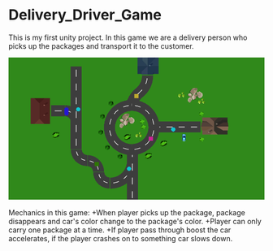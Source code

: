 # Delivery_Driver_Game
This is my first unity project. 
In this game we are a delivery person who picks up the packages and transport it to the customer.

![alt text](https://github.com/ilya-nuhi/Delivery_Driver_Game/blob/main/delivery_driver_tn.png?raw=true)

Mechanics in this game:
+When player picks up the package, package disappears and car's color change to the package's color.
+Player can only carry one package at a time.
+If player pass through boost the car accelerates, if the player crashes on to something car slows down.
